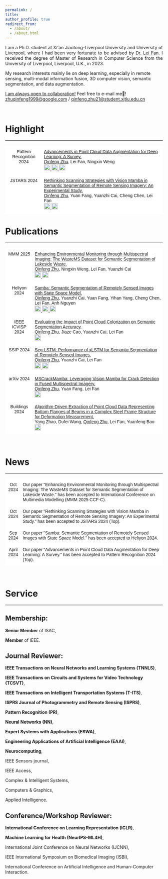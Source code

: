 ```yaml
---
permalink: /
title: 
author_profile: true
redirect_from: 
  - /about/
  - /about.html
---
```

<p align="justify">
I am a Ph.D. student at Xi'an Jiaotong-Liverpool University and University of Liverpool, where I had been very fortunate to be advised by <a href="https://scholar.xjtlu.edu.cn/en/persons/LeiFan">Dr. Lei Fan</a>. I received the degree of Master of Research in Computer Science from the University of Liverpool, Liverpool, U.K., in 2023.

My research interests mainly lie on deep learning, especially in remote sensing, multi-modal information fusion, 3D computer vision, semantic segmentation, and data augmentation.
</p>

<u>I am always open to collaboration!</u> Feel free to e-mail me🤩! <a href="zhuqinfeng1999@google.com">zhuqinfeng1999@google.com</a> / <a href="qinfeng.zhu21@student.xjtlu.edu.cn">qinfeng.zhu21@student.xjtlu.edu.cn</a>

<br>

# Highlight

---
<style type="text/css">
  .tg  {border-collapse:collapse;border-spacing:0;}
  .tg td{border-color:black;border-style:solid;border-width:1px;font-family:Arial, sans-serif;font-size:14px; overflow:hidden;padding:10px 5px;word-break:normal;}
  .tg th{border-color:black;border-style:solid;border-width:1px;font-family:Arial, sans-serif;font-size:14px; font-weight:normal;overflow:hidden;padding:10px 5px;word-break:normal;}
  .tg .tg-oe15{background-color:#ffffff;border-color:#ffffff;text-align:left;vertical-align:top}
  .tg .tg-wk8r{background-color:#ffffff;border-color:#ffffff;text-align:center;vertical-align:top}
</style>

<table class="tg">
    <tr>
      <th class="tg-wk8r">Pattern Recognition 2024</th>
      <th class="tg-oe15"><a href="https://doi.org/10.1016/j.patcog.2024.110532">Advancements in Point Cloud Data Augmentation for Deep Learning: A Survey.</a> <br><u>Qinfeng Zhu</u>, Lei Fan, Ningxin Weng
        <br> 
        <a href="https://doi.org/10.1016/j.patcog.2024.110532">
          <img src="https://img.shields.io/badge/Elsevier-004f80" alt="Elsevier" style="width: auto; height: 20px;"/>
        </a>
        <a href="https://arxiv.org/abs/2308.12113">
          <img src="https://img.shields.io/badge/PDF-80000f" alt="PDF" style="width: auto; height: 20px;"/>
        </a> 
        <a href="https://www.zhihu.com/question/319291048/answer/3500262341">
          <img src="https://img.shields.io/badge/Zhihu-0084b4" alt="Zhihu" style="width: auto; height: 20px;"/>
        </a>
      </th>
    </tr>
  <tr>
      <th class="tg-wk8r">JSTARS 2024</th>
      <th class="tg-oe15"><a href="https://doi.org/10.1109/JSTARS.2024.3472296">Rethinking Scanning Strategies with Vision Mamba in Semantic Segmentation of Remote Sensing Imagery: An Experimental Study.</a> <br><u>Qinfeng Zhu</u>, Yuan Fang, Yuanzhi Cai, Cheng Chen, Lei Fan
        <br> 
        <a href="https://doi.org/10.1109/JSTARS.2024.3472296">
          <img src="https://img.shields.io/badge/IEEE-004f80" alt="IEEE" style="width: auto; height: 20px;"/>
        </a>
        <a href="https://arxiv.org/abs/2405.08493">
          <img src="https://img.shields.io/badge/PDF-80000f" alt="PDF" style="width: auto; height: 20px;"/>
        </a>
      </th>
    </tr>

</table>

# Publications

---
<table class="tg">
  <tr>
      <th class="tg-wk8r">MMM 2025</th>
      <th class="tg-oe15"><a href="https://arxiv.org/abs/2407.17028">Enhancing Environmental Monitoring through Multispectral Imaging: The WasteMS Dataset for Semantic Segmentation of Lakeside Waste.</a> <br><u>Qinfeng Zhu</u>, Ningxin Weng, Lei Fan, Yuanzhi Cai 
        <br> 
        <a href="https://arxiv.org/abs/2407.17028">
          <img src="https://img.shields.io/badge/PDF-80000f" alt="PDF" style="width: auto; height: 20px;"/>
        </a>
        <a href="https://github.com/zhuqinfeng1999/WasteMS">
          <img src="https://img.shields.io/badge/GitHub-004f80" alt="GitHub Repository" style="width: auto; height: 20px;"/>
        </a>
      </th>
    </tr>
  <tr>
      <th class="tg-wk8r">Heliyon 2024</th>
      <th class="tg-oe15"><a href="https://doi.org/10.1016/j.heliyon.2024.e38495">Samba: Semantic Segmentation of Remotely Sensed Images with State Space Model.</a> <br><u>Qinfeng Zhu</u>, Yuanzhi Cai, Yuan Fang, Yihan Yang, Cheng Chen, Lei Fan, Anh Nguyen 
        <br> 
        <a href="https://doi.org/10.1016/j.heliyon.2024.e38495">
          <img src="https://img.shields.io/badge/Cell-004f80" alt="Cell" style="width: auto; height: 20px;"/>
        </a>
        <a href="https://arxiv.org/abs/2404.01705">
          <img src="https://img.shields.io/badge/PDF-80000f" alt="PDF" style="width: auto; height: 20px;"/>
        </a>
        <a href="https://github.com/zhuqinfeng1999/Samba">
          <img src="https://img.shields.io/badge/GitHub-004f80" alt="GitHub Repository" style="width: auto; height: 20px;"/>
        </a>
      </th>
    </tr>
    <tr>
      <th class="tg-wk8r">IEEE ICVISP 2024</th>
      <th class="tg-oe15"><a href="https://arxiv.org/abs/2410.06725">Evaluating the Impact of Point Cloud Colorization on Semantic Segmentation Accuracy.</a> <br><u>Qinfeng Zhu</u>, Jiaze Cao, Yuanzhi Cai, Lei Fan
        <br> 
        <a href="https://arxiv.org/abs/2410.06725">
          <img src="https://img.shields.io/badge/PDF-80000f" alt="PDF" style="width: auto; height: 20px;"/>
        </a>
      </th>
    </tr>
    <tr>
      <th class="tg-wk8r">SSIP 2024</th>
      <th class="tg-oe15"><a href="https://arxiv.org/abs/2406.14086">Seg-LSTM: Performance of xLSTM for Semantic Segmentation of Remotely Sensed Images.</a> <br><u>Qinfeng Zhu</u>, Yuanzhi Cai, Lei Fan
        <br> 
        <a href="https://arxiv.org/abs/2406.14086">
          <img src="https://img.shields.io/badge/PDF-80000f" alt="PDF" style="width: auto; height: 20px;"/>
        </a>
        <a href="https://github.com/zhuqinfeng1999/Seg-LSTM">
          <img src="https://img.shields.io/badge/GitHub-004f80" alt="GitHub Repository" style="width: auto; height: 20px;"/>
        </a>
      </th>
    </tr>

  <tr>
      <th class="tg-wk8r">arXiv 2024</th>
      <th class="tg-oe15"><a href="https://arxiv.org/abs/2412.06211">MSCrackMamba: Leveraging Vision Mamba for Crack Detection in Fused Multispectral Imagery.</a> <br><u>Qinfeng Zhu</u>, Yuan Fang, Lei Fan
        <br> 
        <a href="https://arxiv.org/abs/2412.06211">
          <img src="https://img.shields.io/badge/PDF-80000f" alt="PDF" style="width: auto; height: 20px;"/>
        </a>
      </th>
    </tr>

  <tr>
      <th class="tg-wk8r">Buildings 2024</th>
      <th class="tg-oe15"><a href="https://doi.org/10.3390/buildings14092847">Algorithm-Driven Extraction of Point Cloud Data Representing Bottom Flanges of Beams in a Complex Steel Frame Structure for Deformation Measurement.</a> <br>Yang Zhao, Dufei Wang, <u>Qinfeng Zhu</u>, Lei Fan, Yuanfeng Bao
        <br> 
        <a href="https://doi.org/10.3390/buildings14092847">
          <img src="https://img.shields.io/badge/PDF-80000f" alt="PDF" style="width: auto; height: 20px;"/>
        </a>
      </th>
    </tr>
</table>

<br>

# News
---

<table class="tg">
<thead>
  <tr>
    <th class="tg-wk8r">Oct 2024</th>
    <th class="tg-oe15">Our paper "Enhancing Environmental Monitoring through Multispectral Imaging: The WasteMS Dataset for Semantic Segmentation of Lakeside Waste." has been accepted to International Conference on Multimedia Modelling (MMM 2025 CCF-C).</th>
  </tr>
  <tr>
    <th class="tg-wk8r">Oct 2024</th>
    <th class="tg-oe15">Our paper "Rethinking Scanning Strategies with Vision Mamba in Semantic Segmentation of Remote Sensing Imagery: An Experimental Study." has been accepted to JSTARS 2024 (Top).</th>
  </tr>
    <tr>
    <th class="tg-wk8r">Sep 2024</th>
    <th class="tg-oe15">Our paper "Samba: Semantic Segmentation of Remotely Sensed Images with State Space Model." has been accepted to Heliyon 2024.</th>
  </tr>
  <tr>
    <th class="tg-wk8r">April 2024</th>
    <th class="tg-oe15">Our paper "Advancements in Point Cloud Data Augmentation for Deep Learning: A Survey." has been accepted to Pattern Recognition 2024 (Top).</th>
  </tr>
  
</thead>
<tbody>
  <!-- Add all other rows here using <td> within <tbody> -->
</tbody>
</table>

<br>
  

# Service
---

<h2><strong>Membership</strong>:</h2>

**Senior Member** of ISAC,

**Member** of IEEE.

<h2><strong>Journal Reviewer</strong>:</h2>

**IEEE Transactions on Neural Networks and Learning Systems (TNNLS)**,

**IEEE Transactions on Circuits and Systems for Video Technology (TCSVT)**,

**IEEE Transactions on Intelligent Transportation Systems (T-ITS)**,

**ISPRS Journal of Photogrammetry and Remote Sensing (ISPRS)**,

**Pattern Recognition (PR)**,

**Neural Networks (NN)**,

**Expert Systems with Applications (ESWA)**,

**Engineering Applications of Artificial Intelligence (EAAI)**,

**Neurocomputing**,

IEEE Sensors journal,

IEEE Access,

Complex & Intelligent Systems,

Computers & Graphics,

Applied Intelligence.

<h2><strong>Conference/Workshop Reviewer</strong>:</h2>

**International Conference on Learning Representation (ICLR)**,

**Machine Learning for Health (NeurIPS-ML4H)**,

International Joint Conference on Neural Networks (IJCNN),

IEEE International Symposium on Biomedical Imaging (ISBI),

International Conference on Artificial Intelligence and Human-Computer Interaction.


<br>


